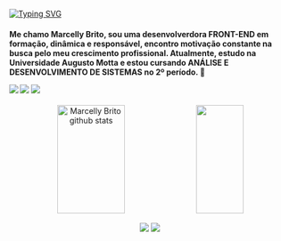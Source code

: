 
[![Typing SVG](https://readme-typing-svg.herokuapp.com/?color=7B68EE&size=35&center=true&vCenter=true&width=1000&lines=HELLO,+My+name+is+Marcelly+Brito!;I'm+20+years+old;I'm+from+Brazil;I'm+studying+systems+analysis+and+development.;Be+Welcome!+:%29)](https://git.io/typing-svg)

<h4>Me chamo Marcelly Brito, sou uma desenvolverdora FRONT-END em formação, dinâmica e responsável, encontro motivação constante na busca pelo meu crescimento profissional. Atualmente, estudo na Universidade Augusto Motta e estou cursando ANÁLISE E DESENVOLVIMENTO DE SISTEMAS no 2º período. 🤍 <p></p>
<img src="https://img.shields.io/badge/HTML5-E34F26?style=for-the-badge&logo=html5&logoColor=white"/> <img src="https://img.shields.io/badge/CSS3-1572B6?style=for-the-badge&logo=css3&logoColor=white"/> <img src="https://img.shields.io/badge/JavaScript-323330?style=for-the-badge&logo=javascript&logoColor=F7DF1E"/> </h4> 

<div align="center">  
  <img width="49%" height="195px" src="https://github-readme-stats.vercel.app/api?username=httpsclly&show_icons=true&count_private=true&hide_border=true&title_color=7B68EE&icon_color=7B68EE&text_color=c9d1d9&bg_color=0d1117" alt="Marcelly Brito github stats" /> 
  <img width="41%" height="195px" src="https://github-readme-stats.vercel.app/api/top-langs/?username=httpsclly&layout=compact&hide_border=true&title_color=7B68EE&text_color=7B68EE&bg_color=0d1117" />


 <a href="https://www.instagram.com/brito.clly" target="_blank"><img src="https://img.shields.io/badge/-Instagram-%23E4405F?style=for-the-badge&logo=instagram&logoColor=white" target="_blank"></a>
 <a href="https://www.linkedin.com/in/marcelly-brito-68a32b190" target="_blank"><img src="https://img.shields.io/badge/-LinkedIn-%230077B5?style=for-the-badge&logo=linkedin&logoColor=white" target="_blank"></a> 
